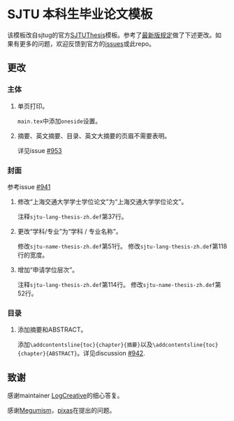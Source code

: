 # SJTU 本科生毕业论文模板

该模板改自sjtug的官方[SJTUThesis](https://github.com/sjtug/SJTUThesis)模板。参考了[最新版规定](04-2023-05-30-2023年本科生毕业论文形式规范解读.pdf)做了下述更改。如果有更多的问题，欢迎反馈到官方的[issues](https://github.com/sjtug/SJTUThesis/issues)或此repo。

## 更改

### 主体

1. 单页打印。

    `main.tex`中添加`oneside`设置。

2. 摘要、英文摘要、目录、英文大摘要的页眉不需要表明。

    详见issue [#953](https://github.com/sjtug/SJTUThesis/discussions/953)

### 封面

参考issue [#941](https://github.com/sjtug/SJTUThesis/issues/941)

1. 修改“上海交通大学学士学位论文”为“上海交通大学学位论文”。

    注释`sjtu-lang-thesis-zh.def`第37行。

2. 更改“学科/专业”为“学科 / 专业名称”。

    修改`sjtu-name-thesis-zh.def`第51行。
    修改`sjtu-lang-thesis-zh.def`第118行的宽度。

3. 增加“申请学位层次”。

    注释`sjtu-lang-thesis-zh.def`第114行。
    修改`sjtu-name-thesis-zh.def`第52行。

### 目录

1. 添加摘要和ABSTRACT。

    添加`\addcontentsline{toc}{chapter}{摘要}`以及`\addcontentsline{toc}{chapter}{ABSTRACT}`。详见discussion [#942](https://github.com/sjtug/SJTUThesis/discussions/942).


## 致谢

感谢maintainer [LogCreative](https://github.com/LogCreative)的细心答复。

感谢[Megumism](https://github.com/Megumism)，[pixas](https://github.com/pixas)在提出的问题。